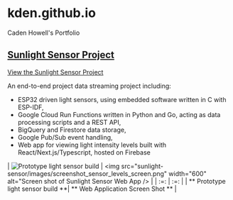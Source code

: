 # kden.github.io
Caden Howell's Portfolio

## [Sunlight Sensor Project](sunlight-sensor/README.md)

[View the Sunlight Sensor Project](sunlight-sensor/README.md)

An end-to-end project data streaming project including:
- ESP32 driven light sensors, using embedded software written in C with ESP-IDF, 
- Google Cloud Run Functions written in Python and Go, acting as data processing scripts and a REST API,
- BigQuery and Firestore data storage,
- Google Pub/Sub event handling,
- Web app for viewing light intensity levels built with React/Next.js/Typescript, hosted on Firebase


| <img src="images/sensor_3_proto_top.jpg" width="400" alt="Prototype light sensor build"/> | <img src="sunlight-sensor/images/screenshot_sensor_levels_screen.png" width="600" alt="Screen shot of Sunlight Sensor Web App /> |
| :=: | :=: |
| ** Prototype light sensor build **| ** Web Application Screen Shot ** |